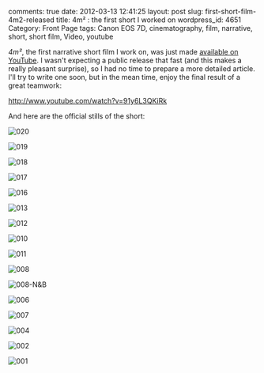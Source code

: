comments: true
date: 2012-03-13 12:41:25
layout: post
slug: first-short-film-4m2-released
title: 4m² : the first short I worked on
wordpress_id: 4651
Category: Front Page
tags: Canon EOS 7D, cinematography, film, narrative, short, short film, Video, youtube

_4m²_, the first narrative short film I work on, was just made [available on YouTube](http://www.youtube.com/watch?v=91y6L3QKiRk). I wasn't expecting a public release that fast (and this makes a really pleasant surprise), so I had no time to prepare a more detailed article. I'll try to write one soon, but in the mean time, enjoy the final result of a great teamwork:

http://www.youtube.com/watch?v=91y6L3QKiRk

And here are the official stills of the short:

![020](http://kevin.deldycke.com/wp-content/uploads/2012/03/020.png)

![019](http://kevin.deldycke.com/wp-content/uploads/2012/03/019.png)

![018](http://kevin.deldycke.com/wp-content/uploads/2012/03/018.png)

![017](http://kevin.deldycke.com/wp-content/uploads/2012/03/017.png)

![016](http://kevin.deldycke.com/wp-content/uploads/2012/03/016.png)

![013](http://kevin.deldycke.com/wp-content/uploads/2012/03/013.png)

![012](http://kevin.deldycke.com/wp-content/uploads/2012/03/012.png)

![010](http://kevin.deldycke.com/wp-content/uploads/2012/03/010.png)

![011](http://kevin.deldycke.com/wp-content/uploads/2012/03/011.png)

![008](http://kevin.deldycke.com/wp-content/uploads/2012/03/008.png)

![008-N&B](http://kevin.deldycke.com/wp-content/uploads/2012/03/008-NB.png)

![006](http://kevin.deldycke.com/wp-content/uploads/2012/03/006.png)

![007](http://kevin.deldycke.com/wp-content/uploads/2012/03/007.png)

![004](http://kevin.deldycke.com/wp-content/uploads/2012/03/004.png)

![002](http://kevin.deldycke.com/wp-content/uploads/2012/03/002.png)

![001](http://kevin.deldycke.com/wp-content/uploads/2012/03/001.png)


